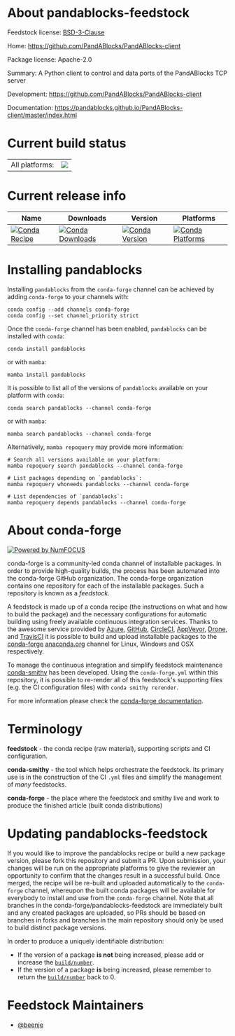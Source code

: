 About pandablocks-feedstock
===========================

Feedstock license: [BSD-3-Clause](https://github.com/conda-forge/pandablocks-feedstock/blob/main/LICENSE.txt)

Home: https://github.com/PandABlocks/PandABlocks-client

Package license: Apache-2.0

Summary: A Python client to control and data ports of the PandABlocks TCP server

Development: https://github.com/PandABlocks/PandABlocks-client

Documentation: https://pandablocks.github.io/PandABlocks-client/master/index.html

Current build status
====================


<table><tr><td>All platforms:</td>
    <td>
      <a href="https://dev.azure.com/conda-forge/feedstock-builds/_build/latest?definitionId=13218&branchName=main">
        <img src="https://dev.azure.com/conda-forge/feedstock-builds/_apis/build/status/pandablocks-feedstock?branchName=main">
      </a>
    </td>
  </tr>
</table>

Current release info
====================

| Name | Downloads | Version | Platforms |
| --- | --- | --- | --- |
| [![Conda Recipe](https://img.shields.io/badge/recipe-pandablocks-green.svg)](https://anaconda.org/conda-forge/pandablocks) | [![Conda Downloads](https://img.shields.io/conda/dn/conda-forge/pandablocks.svg)](https://anaconda.org/conda-forge/pandablocks) | [![Conda Version](https://img.shields.io/conda/vn/conda-forge/pandablocks.svg)](https://anaconda.org/conda-forge/pandablocks) | [![Conda Platforms](https://img.shields.io/conda/pn/conda-forge/pandablocks.svg)](https://anaconda.org/conda-forge/pandablocks) |

Installing pandablocks
======================

Installing `pandablocks` from the `conda-forge` channel can be achieved by adding `conda-forge` to your channels with:

```
conda config --add channels conda-forge
conda config --set channel_priority strict
```

Once the `conda-forge` channel has been enabled, `pandablocks` can be installed with `conda`:

```
conda install pandablocks
```

or with `mamba`:

```
mamba install pandablocks
```

It is possible to list all of the versions of `pandablocks` available on your platform with `conda`:

```
conda search pandablocks --channel conda-forge
```

or with `mamba`:

```
mamba search pandablocks --channel conda-forge
```

Alternatively, `mamba repoquery` may provide more information:

```
# Search all versions available on your platform:
mamba repoquery search pandablocks --channel conda-forge

# List packages depending on `pandablocks`:
mamba repoquery whoneeds pandablocks --channel conda-forge

# List dependencies of `pandablocks`:
mamba repoquery depends pandablocks --channel conda-forge
```


About conda-forge
=================

[![Powered by
NumFOCUS](https://img.shields.io/badge/powered%20by-NumFOCUS-orange.svg?style=flat&colorA=E1523D&colorB=007D8A)](https://numfocus.org)

conda-forge is a community-led conda channel of installable packages.
In order to provide high-quality builds, the process has been automated into the
conda-forge GitHub organization. The conda-forge organization contains one repository
for each of the installable packages. Such a repository is known as a *feedstock*.

A feedstock is made up of a conda recipe (the instructions on what and how to build
the package) and the necessary configurations for automatic building using freely
available continuous integration services. Thanks to the awesome service provided by
[Azure](https://azure.microsoft.com/en-us/services/devops/), [GitHub](https://github.com/),
[CircleCI](https://circleci.com/), [AppVeyor](https://www.appveyor.com/),
[Drone](https://cloud.drone.io/welcome), and [TravisCI](https://travis-ci.com/)
it is possible to build and upload installable packages to the
[conda-forge](https://anaconda.org/conda-forge) [anaconda.org](https://anaconda.org/)
channel for Linux, Windows and OSX respectively.

To manage the continuous integration and simplify feedstock maintenance
[conda-smithy](https://github.com/conda-forge/conda-smithy) has been developed.
Using the ``conda-forge.yml`` within this repository, it is possible to re-render all of
this feedstock's supporting files (e.g. the CI configuration files) with ``conda smithy rerender``.

For more information please check the [conda-forge documentation](https://conda-forge.org/docs/).

Terminology
===========

**feedstock** - the conda recipe (raw material), supporting scripts and CI configuration.

**conda-smithy** - the tool which helps orchestrate the feedstock.
                   Its primary use is in the construction of the CI ``.yml`` files
                   and simplify the management of *many* feedstocks.

**conda-forge** - the place where the feedstock and smithy live and work to
                  produce the finished article (built conda distributions)


Updating pandablocks-feedstock
==============================

If you would like to improve the pandablocks recipe or build a new
package version, please fork this repository and submit a PR. Upon submission,
your changes will be run on the appropriate platforms to give the reviewer an
opportunity to confirm that the changes result in a successful build. Once
merged, the recipe will be re-built and uploaded automatically to the
`conda-forge` channel, whereupon the built conda packages will be available for
everybody to install and use from the `conda-forge` channel.
Note that all branches in the conda-forge/pandablocks-feedstock are
immediately built and any created packages are uploaded, so PRs should be based
on branches in forks and branches in the main repository should only be used to
build distinct package versions.

In order to produce a uniquely identifiable distribution:
 * If the version of a package **is not** being increased, please add or increase
   the [``build/number``](https://docs.conda.io/projects/conda-build/en/latest/resources/define-metadata.html#build-number-and-string).
 * If the version of a package **is** being increased, please remember to return
   the [``build/number``](https://docs.conda.io/projects/conda-build/en/latest/resources/define-metadata.html#build-number-and-string)
   back to 0.

Feedstock Maintainers
=====================

* [@beenje](https://github.com/beenje/)

